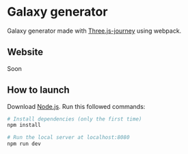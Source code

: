 # Galaxy generator 

Galaxy generator made with [Three.js-journey](https://threejs-journey.com/) using webpack. 

## Website 

Soon 

 
## How to launch 

Download [Node.js](https://nodejs.org/en/download/).
Run this followed commands:

``` bash
# Install dependencies (only the first time)
npm install

# Run the local server at localhost:8080
npm run dev
 
```

 